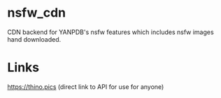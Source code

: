 # nsfw_cdn
CDN backend for YANPDB's nsfw features which includes nsfw images hand downloaded.

# Links
https://thino.pics (direct link to API for use for anyone)
